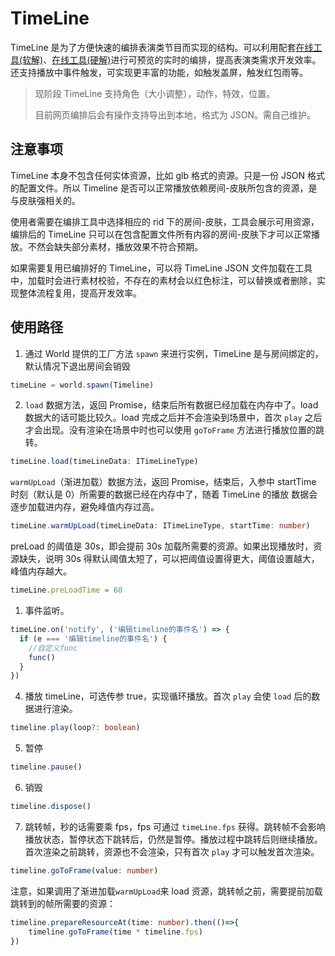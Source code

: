 # TimeLine

TimeLine 是为了方便快速的编排表演类节目而实现的结构。可以利用配套[在线工具(软解)](https://console.xverse.cn/web-editor/index.html#/)、[在线工具(硬解)](https://console.xverse.cn/web-editor-hard/index.html#/)进行可预览的实时的编排，提高表演类需求开发效率。还支持播放中事件触发，可实现更丰富的功能，如触发盖屏，触发红包雨等。

> 现阶段 TimeLine 支持角色（大小调整），动作，特效，位置。
>
> 目前网页编排后会有操作支持导出到本地，格式为 JSON。需自己维护。

## 注意事项

TimeLine 本身不包含任何实体资源，比如 glb 格式的资源。只是一份 JSON 格式的配置文件。所以 Timeline 是否可以正常播放依赖房间-皮肤所包含的资源，是与皮肤强相关的。

使用者需要在编排工具中选择相应的 rid 下的房间-皮肤，工具会展示可用资源，编排后的 TimeLine 只可以在包含配置文件所有内容的房间-皮肤下才可以正常播放。不然会缺失部分素材，播放效果不符合预期。

如果需要复用已编排好的 TimeLine，可以将 TimeLine JSON 文件加载在工具中，加载时会进行素材校验，不存在的素材会以红色标注，可以替换或者删除，实现整体流程复用，提高开发效率。

## 使用路径

1. 通过 World 提供的工厂方法 `spawn` 来进行实例，TimeLine 是与房间绑定的，默认情况下退出房间会销毁

```typescript
timeLine = world.spawn(Timeline)
```

2. `load` 数据方法，返回 Promise，结束后所有数据已经加载在内存中了。load 数据大的话可能比较久。load 完成之后并不会渲染到场景中，首次 `play` 之后才会出现。没有渲染在场景中时也可以使用 `goToFrame` 方法进行播放位置的跳转。

```typescript
timeLine.load(timeLineData: ITimeLineType)
```

`warmUpLoad`（渐进加载）数据方法，返回 Promise，结束后，入参中 startTime 时刻（默认是 0）所需要的数据已经在内存中了，随着 TimeLine 的播放
数据会逐步加载进内存，避免峰值内存过高。

```typescript
timeLine.warmUpLoad(timeLineData: ITimeLineType, startTime: number)
```

preLoad 的阈值是 30s，即会提前 30s 加载所需要的资源。如果出现播放时，资源缺失，说明 30s 得默认阈值太短了，可以把阈值设置得更大，阈值设置越大，峰值内存越大。

```typescript
timeLine.preLoadTime = 60
```

1. 事件监听。

```typescript
timeLine.on('notify', ('编辑timeline的事件名') => {
  if (e === '编辑timeline的事件名') {
    //自定义func
    func()
  }
})
```

4. 播放 timeLine，可选传参 true，实现循环播放。首次 `play` 会使 `load` 后的数据进行渲染。

```typescript
timeline.play(loop?: boolean)
```

5. 暂停

```typescript
timeline.pause()
```

6. 销毁

```typescript
timeline.dispose()
```

7. 跳转帧，秒的话需要乘 fps，fps 可通过 `timeLine.fps` 获得。跳转帧不会影响播放状态，暂停状态下跳转后，仍然是暂停。播放过程中跳转后则继续播放。首次渲染之前跳转，资源也不会渲染，只有首次 `play` 才可以触发首次渲染。

```typescript
timeline.goToFrame(value: number)
```

注意，如果调用了渐进加载`warmUpLoad`来 load 资源，跳转帧之前，需要提前加载跳转到的帧所需要的资源：

```typescript
timeline.prepareResourceAt(time: number).then(()=>{
    timeline.goToFrame(time * timeline.fps)
})
```

